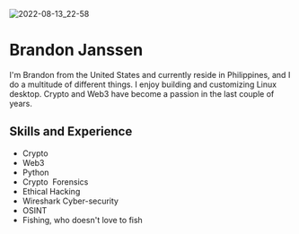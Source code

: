 ![2022-08-13_22-58](https://user-images.githubusercontent.com/66816413/189488872-917b9f34-01bc-4b61-886d-c3d5339b6075.png)


# Brandon Janssen
I'm Brandon from the United States and currently reside in Philippines, and I do a multitude of different things. I enjoy building and customizing Linux desktop. Crypto and Web3 have become a passion in the last couple of years.
## Skills and Experience
*  Crypto
*  Web3  
*  Python
*  Crypto  Forensics  
*  Ethical Hacking  
*  Wireshark Cyber-security    
*  OSINT
*  Fishing, who doesn't love to fish




